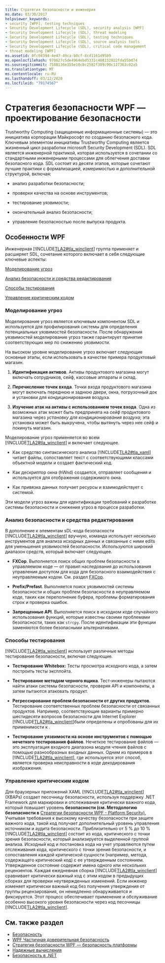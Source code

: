 ```yaml
---
title: Стратегия безопасности и инженерия
ms.date: 03/30/2017
helpviewer_keywords:
- security [WPF], testing techniques
- Security Development Lifecycle (SDL), security analysis [WPF]
- Security Development Lifecycle (SDL), threat modeling
- Security Development Lifecycle (SDL), testing techniques
- Security Development Lifecycle (SDL), source analysis tools
- Security Development Lifecycle (SDL), critical code management
- threat modeling [WPF]
ms.assetid: 0fc04394-4e47-49ca-b0cf-8cd1161d95b9
ms.openlocfilehash: 970627c5de4964ebd5331c488152022fda55bd74
ms.sourcegitcommit: 7588136e355e10cbc2582f389c90c127363c02a5
ms.translationtype: MT
ms.contentlocale: ru-RU
ms.lasthandoff: 03/12/2020
ms.locfileid: "79174567"
---
```

# <a name="wpf-security-strategy---security-engineering"></a>Стратегия безопасности WPF — проектирование безопасности
Trustworthy Computing (защищенные информационные системы) — это инициатива корпорации Майкрософт по созданию безопасного кода. Ключевым элементом инициативы Trustworthy Computing является жизненный цикл разработки microsoft Security Development (SDL). SDL является инженерной практикой, которая используется в сочетании со стандартными инженерными процессами для облегчения доставки безопасного кода. SDL состоит из десяти этапов, которые сочетают лучшие практики с формализацией, измеримостью и дополнительной структурой, включая:  
  
- анализ разработки безопасности;  
  
- проверки качества на основе инструментов;  
  
- тестирование уязвимости;  
  
- окончательный анализ безопасности;  
  
- управление безопасностью после выпуска продукта.  
  
## <a name="wpf-specifics"></a>Особенности WPF  
 Инженерная [!INCLUDE[TLA2#tla_winclient](../../../includes/tla2sharptla-winclient-md.md)] группа применяет и расширяет SDL, сочетание которого включает в себя следующие ключевые аспекты:  
  
 [Моделирование угроз](#threat_modeling)  
  
 [Анализ безопасности и средства редактирования](#tools)  
  
 [Способы тестирования](#techniques)  
  
 [Управление критическим кодом](#critical_code)  
  
<a name="threat_modeling"></a>
### <a name="threat-modeling"></a>Моделирование угроз  
 Моделирование угроз является ключевым компонентом SDL и используется для профилирования системы для определения потенциальных уязвимостей безопасности. После обнаружения уязвимостей моделирование угроз также гарантирует принятие соответствующих мер по снижению уязвимости.  
  
 На высоком уровне моделирование угроз включает следующие основные этапы, если использовать в качестве примера продуктовый магазин.  
  
1. **Идентификация активов**. Активы продуктового магазина могут включать сотрудников, сейф, кассовые аппараты и склад.  
  
2. **Перечисление точек входа**. Точки входа продуктового магазина могут включать переднюю и заднюю двери, окна, погрузочный док и установки для кондиционирования воздуха.  
  
3. **Изучение атак на активы с использованием точек входа**. Одна из возможных атак может быть предпринята на *сейф* продуктового магазина через *установку для кондиционирования воздуха*; эта установка может быть выкручена, чтобы вытянуть через нее сейф и покинуть магазин.  
  
 Моделирование угроз применяется во всем [!INCLUDE[TLA2#tla_winclient](../../../includes/tla2sharptla-winclient-md.md)] и включает следующее.  
  
- Как средство синтаксического анализа [!INCLUDE[TLA2#tla_xaml](../../../includes/tla2sharptla-xaml-md.md)] читает файлы, сопоставляет текст с соответствующими классами объектной модели и создает фактический код.  
  
- Как дескриптор окна (hWnd) создается, отправляет сообщения и используется для отображения содержимого окна.  
  
- Как привязка данных получает ресурсы и взаимодействует с системой.  
  
 Эти модели угроз важны для идентификации требований к разработке системы безопасности и снижения угроз в процессе разработки.  
  
<a name="tools"></a>
### <a name="source-analysis-and-editing-tools"></a>Анализ безопасности и средства редактирования  
 В дополнение к элементам sDL-кода безопасности [!INCLUDE[TLA2#tla_winclient](../../../includes/tla2sharptla-winclient-md.md)] вручную, команда использует несколько инструментов для анализа исходных данных и связанные с ними edits для уменьшения уязвимостей безопасности. Используются широкий диапазон средств, который включает следующее.  
  
- **FXCop**. Выполняется поиск общих проблем безопасности в управляемом коде — от правил наследования до использования управления доступом для кода для безопасного взаимодействия с неуправляемым кодом. См. раздел [FXCop](https://docs.microsoft.com/previous-versions/dotnet/netframework-3.0/bb429476%28v=vs.80%29).  
  
- **Prefix/Prefast**. Выполняется поиск уязвимостей системы безопасности и общих проблем безопасности в неуправляемом коде, таких как переполнение буфера, проблемы форматирования строк и проверка ошибок.  
  
- **Запрещенные API**. Выполняется поиск в исходном коде случайного использования функций, которые известны своими проблемами безопасности, таких как `strcpy`. После идентификации эти функции заменяются более безопасными альтернативами.  
  
<a name="techniques"></a>
### <a name="testing-techniques"></a>Способы тестирования  
 [!INCLUDE[TLA2#tla_winclient](../../../includes/tla2sharptla-winclient-md.md)] использует различные методы тестирования безопасности, включая следующие.  
  
- **Тестирование Whitebox:** Тесты просмотра исходного кода, а затем построить тесты эксплойта.
  
- **Тестирование методом черного ящика**. Тест-инженеры пытаются найти атаки системы безопасности, проверяя API и компоненты, а затем пытаются атаковать продукт.  
  
- **Регрессирование проблем безопасности от других продуктов**. Тестирование соответственных проблем безопасности от связанных продуктов. Например, соответствующие варианты примерно шестидесяти вопросов безопасности для Internet Explorer [!INCLUDE[TLA2#tla_winclient](../../../includes/tla2sharptla-winclient-md.md)]были определены и опробованы для их применимости к .  
  
- **Тестирование уязвимости на основе инструментов с помощью нечеткого тестирования файлов**. Нечеткое тестирование файлов — это эксплуатация входного диапазона модуля чтения файлов с помощью разнообразных входных данных. Одним из примеров в [!INCLUDE[TLA2#tla_winclient](../../../includes/tla2sharptla-winclient-md.md)], где используется этот способ, является проверка неисправности в коде декодирования изображения.  
  
<a name="critical_code"></a>
### <a name="critical-code-management"></a>Управление критическим кодом  
 Для браузерных приложений XAML [!INCLUDE[TLA2#tla_winclient](../../../includes/tla2sharptla-winclient-md.md)] (XBAPs) создает песочницу безопасности, используя поддержку .NET Framework для маркировки и отслеживания критически важного кода, который повышает уровень **безопасности (см. Методологию безопасности в** [Стратегии безопасности WPF - Platform Security).](wpf-security-strategy-platform-security.md) Учитывая требования к высокому качеству безопасности при защите важного кода, такой код получает дополнительный уровень управления источником и аудита безопасности. Приблизительно от 5 % до 10 % [!INCLUDE[TLA2#tla_winclient](../../../includes/tla2sharptla-winclient-md.md)] состоит из кода, критического с точки зрения безопасности, который анализируется выделенной группой анализа. Исходный код и постановка кода на учет управляются путем отслеживания кода, критического с точки зрения безопасности, и сопоставления каждой критической сущности (например, метода, содержащего критический код) с ее утвержденным состоянием. Утвержденное состояние содержит имена одного или нескольких рецензентов. Каждая ежедневная сборка [!INCLUDE[TLA2#tla_winclient](../../../includes/tla2sharptla-winclient-md.md)] сравнивает критически важный код с этим кодом в предыдущих сборках для проверки неутвержденных изменений. Если инженер изменяет критически важный код без получения утверждения от группы рецензирования, он немедленно обнаруживается и фиксируется. Этот процесс обеспечивает применение и обслуживание особенно высокого уровня безопасности через код песочницы [!INCLUDE[TLA2#tla_winclient](../../../includes/tla2sharptla-winclient-md.md)].  
  
## <a name="see-also"></a>См. также раздел

- [Безопасность](security-wpf.md)
- [WPF Частичная доверительная безопасность](wpf-partial-trust-security.md)
- [Стратегия безопасности WPF — безопасность платформы](wpf-security-strategy-platform-security.md)
- [Надежные вычисления](https://www.microsoft.com/mscorp/twc/default.mspx)
- [Безопасность в .NET](../../standard/security/index.md)

